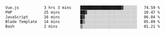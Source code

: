 <!--START_SECTION:waka-->

```txt
Vue.js           3 hrs 3 mins    ██████████████████▓░░░░░░   74.59 %
PHP              25 mins         ██▓░░░░░░░░░░░░░░░░░░░░░░   10.47 %
JavaScript       16 mins         █▓░░░░░░░░░░░░░░░░░░░░░░░   06.84 %
Blade Template   14 mins         █▒░░░░░░░░░░░░░░░░░░░░░░░   05.89 %
Bash             2 mins          ▒░░░░░░░░░░░░░░░░░░░░░░░░   01.21 %
```

<!--END_SECTION:waka-->
